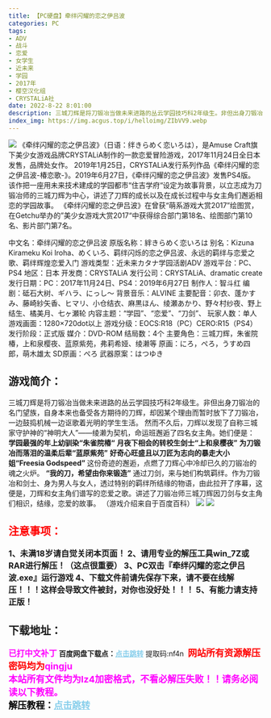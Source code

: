 ```yaml
---
title: 【PC硬盘】牵绊闪耀的恋之伊吕波
categories: PC
tags:
- ADV
- 战斗
- 恋爱
- 女学生
- 近未来
- 学园
- 2017年
- 樱空汉化组
- CRYSTALiA社
date: 2022-8-22 8:01:00
description: 三城刀辉是将刀锻冶当做未来进路的丛云学园技巧科2年级生。非但出身刀锻冶的名门望族，自身本来也备受各方期待的刀辉，却因某个理由而暂时放下了刀锻冶，一边鼓捣机械一边讴歌着光明的学生生活。然而不久后，刀辉以发现了自称三城家守护神的“神明大人”——绫濑为契机，命运班邂逅了四名女主角。
index_img: https://img.acgus.top/i/helloimg/ZIbVV9.webp
---
```

![](https://img.acgus.top/i/helloimg/ZIbVV9.webp)
《牵绊闪耀的恋之伊吕波》（日语：绊きらめく恋いろは），是Amuse Craft旗下美少女游戏品牌CRYSTALiA制作的一款恋爱冒险游戏，2017年11月24日全日本发售，品牌处女作。
2019年1月25日，CRYSTALiA发行系列作品《牵绊闪耀的恋之伊吕波-椿恋歌-》。2019年6月27日，《牵绊闪耀的恋之伊吕波》发售PS4版。
该作把一座用未来技术建成的学园都市“住吉学府“设定为故事背景，以立志成为刀锻冶师的三城刀辉为中心，讲述了刀辉的成长以及在成长过程中与女主角们邂逅相恋的学园故事。
《牵绊闪耀的恋之伊吕波》在曾获“萌系游戏大赏2017”绘图赏，在Getchu举办的”美少女游戏大赏2017“中获得综合部门第18名、绘图部门第10名、影片部门第7名。

中文名：牵绊闪耀的恋之伊吕波
原版名称：絆きらめく恋いろは
别名：Kizuna Kirameku Koi Iroha、めくいろ、羁绊闪烁的恋之伊吕波、永远的羁绊与恋爱之歌、羁绊辉煌恋爱入门
游戏类型：近未来カタナ学园活剧ADV
游戏平台：PC、PS4
地区：日本
开发商：CRYSTALiA
发行公司：CRYSTALiA、dramatic create  
发行日期：PC：2017年11月24日、PS4：2019年6月27日
制作人：智斗红
编剧：砥石大树、ギハラ、にっし～
背景音乐：ALVINE
主要配音：卯衣、蓬かすみ、藤崎紗矢香、ヒマリ、小仓结衣、麻黒ほん、绫瀬あかり、野々村纱夜、野上结生、橘美月、七ヶ瀬轮
内容主题：“学园”、“恋爱”、“刀剑”、
玩家人数：单人
游戏画面：1280×720dot以上
游戏分级：EOCS:R18（PC）CERO:R15（PS4）
发行阶段：正式版
媒介：DVD-ROM
结局数：4个
主要角色：三城刀辉，朱雀院椿，上和泉樱夜、蓝原紫苑，弗莉希娅、绫濑等
原画：にろ，ぺろ，うすめ四郎，萌木雄太
SD原画：ぺろ
武器原案：はつゆき

## 游戏简介：
三城刀辉是将刀锻冶当做未来进路的丛云学园技巧科2年级生。非但出身刀锻冶的名门望族，自身本来也备受各方期待的刀辉，却因某个理由而暂时放下了刀锻冶，一边鼓捣机械一边讴歌着光明的学生生活。
然而不久后，刀辉以发现了自称三城家守护神的“神明大人”——绫濑为契机，命运班邂逅了四名女主角。她们便是：
**学园最强的年上幼驯染“朱雀院椿“**
**月夜下相会的转校生剑士“上和泉樱夜”**
**为刀锻冶而落泪的温柔后辈“蓝原紫苑”**
**好奇心旺盛且以刀匠为志向的暴走大小姐“Freesia Godspeed”**
这份奇迹的邂逅，点燃了刀辉心中冷却已久的刀锻冶的魂之火炉。
**“我的刀，希望由你来锻造”**
通过刀剑，来与她们构筑羁绊。作为刀锻冶和剑士、身为男人与女人，透过特别的羁绊所结缘的物语，由此拉开了序幕，这便是，刀辉和女主角们谱写的恋爱之歌。讲述了刀锻冶师三城刀辉因刀剑与女主角们相识，结缘，恋爱的故事。
（游戏介绍来自于百度百科）
![](https://img.acgus.top/i/helloimg/ZIbkmE.webp)
![](https://img.acgus.top/i/helloimg/ZIbrcY.webp)
<br>




## <font color=#FF0000 >注意事项：</font>
<font size=3><b>1、未满18岁请自觉关闭本页面！
2、请用专业的解压工具win_7Z或RAR进行解压！（这点很重要）
3、PC双击『牵绊闪耀的恋之伊吕波.exe』运行游戏
4、下载文件前请先保存下来，请不要在线解压！！！这样会导致文件被封，对你也没好处！！！
5、有能力请支持正版！</b></font>

## 下载地址：
<font color=#FF00FF size=3><b>已打中文补丁</b></font>
<b>百度网盘下载点：</b><a href="https://pan.baidu.com/s/1seon5fakQz8izvOSq4D3nw?pwd=nf4n" style="color: #87CEEB;"><b>点击跳转</b></a> 提取码:nf4n
<a style="padding: 0" href="https://post.qingju.org/AD/"><img style="max-width:100%" src="https://img.acgus.top/i/2024/07/478f689b8021d8d499ab43d21acf137a.gif" alt=""></a>
<b><font color=#FF0000 size=4>网站所有资源解压密码均为</b></font><b><font color=#FF00FF size=4>qingju</font><font color=#FF0000 ></font></b><br><b><font color=#FF00FF size=4>本站所有文件均为lz4加密格式，不看必解压失败！！请务必阅读以下教程。</b></font><br><b><font color=#000 size=4>解压教程：</b><a href="https://post.qingju.org/tutorial/000/" style="color: #87CEEB;"><b>点击跳转</b></a>